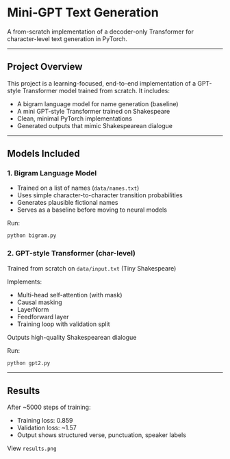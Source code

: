 # Mini-GPT Text Generation

A from-scratch implementation of a decoder-only Transformer for character-level text generation in PyTorch.

---

## Project Overview

This project is a learning-focused, end-to-end implementation of a GPT-style Transformer model trained from scratch. It includes:

- A bigram language model for name generation (baseline)
- A mini GPT-style Transformer trained on Shakespeare
- Clean, minimal PyTorch implementations
- Generated outputs that mimic Shakespearean dialogue

---
## Models Included

### 1. Bigram Language Model
- Trained on a list of names (`data/names.txt`)
- Uses simple character-to-character transition probabilities
- Generates plausible fictional names
- Serves as a baseline before moving to neural models

Run:
```bash
python bigram.py
```

### 2. GPT-style Transformer (char-level)
Trained from scratch on `data/input.txt` (Tiny Shakespeare)

Implements:
- Multi-head self-attention (with mask)
- Causal masking
- LayerNorm
- Feedforward layer
- Training loop with validation split

Outputs high-quality Shakespearean dialogue

Run:
```bash
python gpt2.py
```

---
## Results

After ~5000 steps of training:
- Training loss: 0.859
- Validation loss: ~1.57
- Output shows structured verse, punctuation, speaker labels

View `results.png`